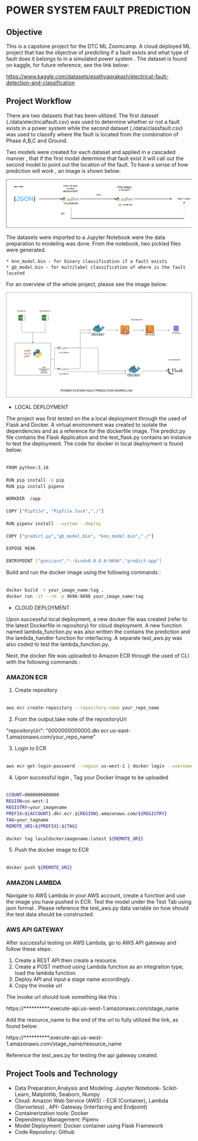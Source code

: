 # POWER SYSTEM FAULT PREDICTION 

## Objective

This is a capstone project for the DTC ML Zoomcamp. A cloud deployed  ML project that has the objective of predicting if a fault exists and what type of fault does it belongs to in a simulated power system . The dataset is found on kaggle, for future reference, see the link below:

https://www.kaggle.com/datasets/esathyaprakash/electrical-fault-detection-and-classification

## Project Workflow

There are two datasets that has been utilized. The first dataset (./data/electricalfault.csv) was used to determine whether or not a fault exists in a power system  while the second dataset (./data/classfault.csv) was used to classify where the fault is located from the combination of Phase A,B,C and Ground. 

Two models were created for each dataset and applied in a cascaded manner , that if the first model determine that fault exist it will call out the second model to point out the location of the fault. To have a sense of how prediction 
will work , an image is shown below:

![PowerSystemFaultPrediction_Decision_Workflow](./images/ML_PowerSystemFault_Prediction_Decision_Workflow.png)

The datasets were imported to a Jupyter Notebook were the data preparation to modeling was done. From the notebook, two pickled files were generated. 

    * knn_model.bin - for binary classification if a fault exists
    * gb_model.bin - for multilabel classification of where is the fault located 

For an overview of the whole project, please see the image below:

![PowerSystemFaultPrediction_Workflow](./images/ML_PowerSystemFault_Prediction_Workflow.png)


 - LOCAL DEPLOYMENT

The project was first tested on the a local deployment through the used of Flask and Docker. A virtual environment was created to isolate the dependencies and as a reference for the dockerfile image. The predict.py file contains the Flask Application and the test_flask.py contains an instance to test the deployment. The code for docker in local deployment is found below: 

```bash

FROM python:3.10

RUN pip install -U pip
RUN pip install pipenv 

WORKDIR  /app

COPY ["Pipfile", "Pipfile.lock","./"]

RUN pipenv install --system --deploy

COPY ["predict.py","gb_model.bin", "knn_model.bin","./"]

EXPOSE 9696

ENTRYPOINT ["gunicorn","--bind=0.0.0.0:9696","predict:app"]

```

Build and run the docker image  using the following commands :

```bash

docker build -t your_image_name:tag . 
docker run -it --rm -p 9696:9696 your_image_name:tag

```


- CLOUD DEPLOYMENT 

Upon successful local deployment, a new docker file was created (refer to the latest Dockerfile in repository) for cloud deployment. A new function named lambda_function.py was also written the contains the prediction and the lambda_handler function for interfacing. A separate test_aws.py was also coded to test the lambda_function.py. 

Next, the docker file was uploaded to Amazon ECR through the used of CLI with the following commands :


### AMAZON ECR 

1. Create repository 

```bash

aws ecr create-repository --repository-name your_repo_name

```


2. From the output,take note of the repositoryUri 

"repositoryUri": "0000000000000.dkr.ecr.us-east-1.amazonaws.com/your_repo_name"


3. Login to ECR

```bash

aws ecr get-login-password --region us-west-1 | docker login --username AWS --password-stdin 0000000000000.dkr.ecr.us-east-1.amazonaws.com

```

4. Upon successful login , Tag your Docker Image to be uploaded

```bash

CCOUNT=0000000000000
REGION=us-west-1
REGISTRY=your_imagename
PREFIX=${ACCOUNT}.dkr.ecr.${REGION}.amazonaws.com/${REGISTRY}
TAG=your_tagname
REMOTE_URI=${PREFIX}:${TAG}

docker tag localdockerimagename:latest ${REMOTE_URI}

```

5. Push the docker image to ECR 

```bash

docker push ${REMOTE_URI}

```


### AMAZON LAMBDA

Navigate to AWS Lambda in your AWS account, create a function and use the image you have pushed in ECR. 
Test the model under the Test Tab using json format . Please reference the test_aws.py data variable on how should the test data should be constructed.


### AWS API GATEWAY 

After successful testing on AWS Lambda, go to AWS API gateway and follow these steps: 

1. Create a REST API then create a resource.
2. Create a POST method using Lambda function as an integration type, load the lambda function. 
3. Deploy API  and input a stage name accordingly .
4. Copy the invoke url 

The invoke url should look something like this :

https://**********.execute-api.us-west-1.amazonaws.com/stage_name

Add the resource_name to the end of the url to fully utilized the link, as found below:

https://**********.execute-api.us-west-1.amazonaws.com/stage_name/resource_name

Reference the test_aws.py for testing the api gateway created.


## Project Tools and Technology

* Data Preparation,Analysis and Modeling: Jupyter Notebook- Scikit-Learn, Matplotlib, Seaborn, Numpy 
* Cloud: Amazon Web Service (AWS) - ECR (Container), Lambda (Serverless) , API- Gateway (Interfacing and    Endpoint)
* Containerization tools: Docker
* Dependency Management: Pipenv 
* Model Deployment: Docker container using Flask Framework 
* Code Repository: Github


